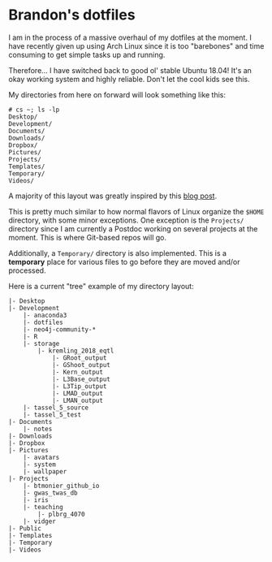 # Brandon's dotfiles

I am in the process of a massive overhaul of my dotfiles at the moment.
I have recently given up using Arch Linux since it is too "barebones" and
time consuming to get simple tasks up and running.

Therefore... I have switched back to good ol' stable Ubuntu 18.04! It's an
okay working system and highly reliable. Don't let the cool kids see this.

My directories from here on forward will look something like this:

```
# cs ~; ls -lp
Desktop/
Development/
Documents/
Downloads/
Dropbox/
Pictures/
Projects/
Templates/
Temporary/
Videos/
```

A majority of this layout was greatly inspired by this
[blog post](https://linuxtidbits.wordpress.com/2015/01/12/organizing-my-home-directory/).

This is pretty much similar to how normal flavors of Linux organize the
`$HOME` directory, with some minor exceptions. One exception is the 
`Projects/` directory since I am currently a Postdoc working on several
projects at the moment. This is where Git-based repos will go.

Additionally, a `Temporary/` directory is also implemented. This is a 
**temporary** place for various files to go before they are moved and/or
processed.

Here is a current "tree" example of my directory layout:

```
|- Desktop
|- Development
    |- anaconda3
    |- dotfiles
    |- neo4j-community-*
    |- R
    |- storage
        |- kremling_2018_eqtl
            |- GRoot_output
            |- GShoot_output
            |- Kern_output
            |- L3Base_output
            |- L3Tip_output
            |- LMAD_output
            |- LMAN_output
    |- tassel_5_source
    |- tassel_5_test
|- Documents
    |- notes
|- Downloads
|- Dropbox
|- Pictures
    |- avatars
    |- system
    |- wallpaper
|- Projects
    |- btmonier_github_io
    |- gwas_twas_db
    |- iris
    |- teaching
        |- plbrg_4070
    |- vidger
|- Public
|- Templates
|- Temporary
|- Videos
```


